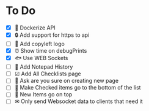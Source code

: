 # To Do

- [X] 🐳 Dockerize API
- [X] 🔒 Add support for https to api
- [ ] 💼 Add copyleft logo
- [X] ⏰ Show time on debugPrints
- [X] 🐟 Use WEB Sockets
- [ ] 📝 Add Notepad History
- [ ] ☑ Add All Checklists page
- [ ] 🌵 Ask are you sure on creating new page
- [ ] 🔽 Make Checked items go to the bottom of the list
- [ ] 🔼 New Items go on top
- [ ] ✉ Only send Websocket data to clients that need it